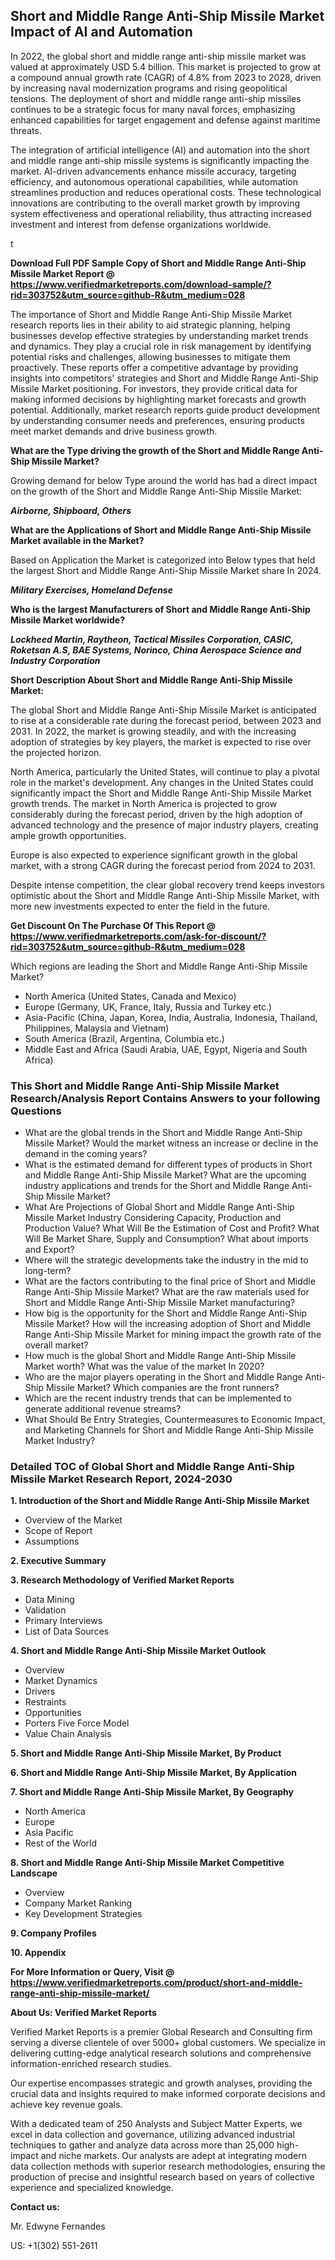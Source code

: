<h2>Short and Middle Range Anti-Ship Missile Market Impact of AI and Automation</h2><p>In 2022, the global short and middle range anti-ship missile market was valued at approximately USD 5.4 billion. This market is projected to grow at a compound annual growth rate (CAGR) of 4.8% from 2023 to 2028, driven by increasing naval modernization programs and rising geopolitical tensions. The deployment of short and middle range anti-ship missiles continues to be a strategic focus for many naval forces, emphasizing enhanced capabilities for target engagement and defense against maritime threats.</p><p>The integration of artificial intelligence (AI) and automation into the short and middle range anti-ship missile systems is significantly impacting the market. AI-driven advancements enhance missile accuracy, targeting efficiency, and autonomous operational capabilities, while automation streamlines production and reduces operational costs. These technological innovations are contributing to the overall market growth by improving system effectiveness and operational reliability, thus attracting increased investment and interest from defense organizations worldwide.</p>t</p><p id="" class=""><strong>Download Full PDF Sample Copy of Short and Middle Range Anti-Ship Missile Market Report @ <a href="https://www.verifiedmarketreports.com/download-sample/?rid=303752&utm_source=github-R&utm_medium=028" target="_blank">https://www.verifiedmarketreports.com/download-sample/?rid=303752&utm_source=github-R&utm_medium=028</a></strong></p><p>The importance of&nbsp;Short and Middle Range Anti-Ship Missile Market research reports lies in their ability to aid strategic planning, helping businesses develop effective strategies by understanding market trends and dynamics. They play a crucial role in risk management by identifying potential risks and challenges, allowing businesses to mitigate them proactively. These reports offer a competitive advantage by providing insights into competitors' strategies and Short and Middle Range Anti-Ship Missile Market positioning. For investors, they provide critical data for making informed decisions by highlighting market forecasts and growth potential. Additionally, market research reports guide product development by understanding consumer needs and preferences, ensuring products meet market demands and drive business growth.</p><p><strong>What are the&nbsp;Type driving the growth of the Short and Middle Range Anti-Ship Missile Market?</strong></p><p id="" class="">Growing demand for below Type around the world has had a direct impact on the growth of the Short and Middle Range Anti-Ship Missile Market:</p><em><strong>Airborne, Shipboard, Others</strong></em></p><strong>What are the&nbsp;Applications&nbsp;of Short and Middle Range Anti-Ship Missile Market available in the Market?</strong></p><p id="" class="">Based on Application the Market is categorized into Below types that held the largest Short and Middle Range Anti-Ship Missile Market share In 2024.</p><em><strong>Military Exercises, Homeland Defense</strong></em></p><strong>Who is the largest Manufacturers of Short and Middle Range Anti-Ship Missile Market worldwide?</strong></p><p><em><strong>Lockheed Martin, Raytheon, Tactical Missiles Corporation, CASIC, Roketsan A.S, BAE Systems, Norinco, China Aerospace Science and Industry Corporation</strong></em></p><p id="" class=""><strong>Short Description About Short and Middle Range Anti-Ship Missile Market:</strong></p><p>The global Short and Middle Range Anti-Ship Missile Market is anticipated to rise at a considerable rate during the forecast period, between 2023 and 2031. In 2022, the market is growing steadily, and with the increasing adoption of strategies by key players, the market is expected to rise over the projected horizon.</p><p>North America, particularly the United States, will continue to play a pivotal role in the market's development. Any changes in the United States could significantly impact the Short and Middle Range Anti-Ship Missile Market growth trends. The market in North America is projected to grow considerably during the forecast period, driven by the high adoption of advanced technology and the presence of major industry players, creating ample growth opportunities.</p><p>Europe is also expected to experience significant growth in the global market, with a strong CAGR during the forecast period from 2024 to 2031.</p><p>Despite intense competition, the clear global recovery trend keeps investors optimistic about the Short and Middle Range Anti-Ship Missile Market, with more new investments expected to enter the field in the future.</p><p id="" class=""><strong>Get Discount On The Purchase Of This Report @ <a href="https://www.verifiedmarketreports.com/ask-for-discount/?rid=303752&utm_source=github-R&utm_medium=028" target="_blank">https://www.verifiedmarketreports.com/ask-for-discount/?rid=303752&utm_source=github-R&utm_medium=028</a></strong></p>Which regions are leading the Short and Middle Range Anti-Ship Missile Market?</p><ul><li>North America (United States, Canada and Mexico)</li><li>Europe (Germany, UK, France, Italy, Russia and Turkey etc.)</li><li>Asia-Pacific (China, Japan, Korea, India, Australia, Indonesia, Thailand, Philippines, Malaysia and Vietnam)</li><li>South America (Brazil, Argentina, Columbia etc.)</li><li>Middle East and Africa (Saudi Arabia, UAE, Egypt, Nigeria and South Africa)</li></ul><h3 id="" class="">This Short and Middle Range Anti-Ship Missile Market Research/Analysis Report Contains Answers to your following Questions</h3><ul><li>What are the global trends in the Short and Middle Range Anti-Ship Missile Market? Would the market witness an increase or decline in the demand in the coming years?</li><li>What is the estimated demand for different types of products in Short and Middle Range Anti-Ship Missile Market? What are the upcoming industry applications and trends for the Short and Middle Range Anti-Ship Missile Market?</li><li>What Are Projections of Global Short and Middle Range Anti-Ship Missile Market Industry Considering Capacity, Production and Production Value? What Will Be the Estimation of Cost and Profit? What Will Be Market Share, Supply and Consumption? What about imports and Export?</li><li>Where will the strategic developments take the industry in the mid to long-term?</li><li>What are the factors contributing to the final price of Short and Middle Range Anti-Ship Missile Market? What are the raw materials used for Short and Middle Range Anti-Ship Missile Market manufacturing?</li><li>How big is the opportunity for the Short and Middle Range Anti-Ship Missile Market? How will the increasing adoption of Short and Middle Range Anti-Ship Missile Market for mining impact the growth rate of the overall market?</li><li>How much is the global Short and Middle Range Anti-Ship Missile Market worth? What was the value of the market In 2020?</li><li>Who are the major players operating in the Short and Middle Range Anti-Ship Missile Market? Which companies are the front runners?</li><li>Which are the recent industry trends that can be implemented to generate additional revenue streams?</li><li>What Should Be Entry Strategies, Countermeasures to Economic Impact, and Marketing Channels for Short and Middle Range Anti-Ship Missile Market Industry?</li></ul><h3 id="" class="">Detailed TOC of Global Short and Middle Range Anti-Ship Missile Market Research Report, 2024-2030</h3><p id="" class=""><strong>1. Introduction of the Short and Middle Range Anti-Ship Missile Market</strong></p><ul><li>Overview of the Market</li><li>Scope of Report</li><li>Assumptions</li></ul><p id="" class=""><strong>2. Executive Summary</strong></p><p id="" class=""><strong>3. Research Methodology of Verified Market Reports</strong></p><ul><li>Data Mining</li><li>Validation</li><li>Primary Interviews</li><li>List of Data Sources</li></ul><p id="" class=""><strong>4. Short and Middle Range Anti-Ship Missile Market Outlook</strong></p><ul><li>Overview</li><li>Market Dynamics</li><li>Drivers</li><li>Restraints</li><li>Opportunities</li><li>Porters Five Force Model</li><li>Value Chain Analysis</li></ul><p id="" class=""><strong>5. Short and Middle Range Anti-Ship Missile Market, By Product</strong></p><p id="" class=""><strong>6. Short and Middle Range Anti-Ship Missile Market, By Application</strong></p><p id="" class=""><strong>7. Short and Middle Range Anti-Ship Missile Market, By Geography</strong></p><ul><li>North America</li><li>Europe</li><li>Asia Pacific</li><li>Rest of the World</li></ul><p id="" class=""><strong>8. Short and Middle Range Anti-Ship Missile Market Competitive Landscape</strong></p><ul><li>Overview</li><li>Company Market Ranking</li><li>Key Development Strategies</li></ul><p id="" class=""><strong>9. Company Profiles</strong></p><p id="" class=""><strong>10. Appendix</strong></p><p id="" class=""><strong>For More Information or Query, Visit @ <a href="https://www.verifiedmarketreports.com/product/short-and-middle-range-anti-ship-missile-market/" target="_blank">https://www.verifiedmarketreports.com/product/short-and-middle-range-anti-ship-missile-market/</a></strong></p><p id="" class=""><strong>About Us: Verified Market Reports</strong></p><p id="" class="">Verified Market Reports is a premier Global Research and Consulting firm serving a diverse clientele of over 5000+ global customers. We specialize in delivering cutting-edge analytical research solutions and comprehensive information-enriched research studies.</p><p id="" class="">Our expertise encompasses strategic and growth analyses, providing the crucial data and insights required to make informed corporate decisions and achieve key revenue goals.</p><p id="" class="">With a dedicated team of 250 Analysts and Subject Matter Experts, we excel in data collection and governance, utilizing advanced industrial techniques to gather and analyze data across more than 25,000 high-impact and niche markets. Our analysts are adept at integrating modern data collection methods with superior research methodologies, ensuring the production of precise and insightful research based on years of collective experience and specialized knowledge.</p><p id="" class=""><strong>Contact us:</strong></p><p id="" class="">Mr. Edwyne Fernandes</p><p id="" class="">US: +1(302) 551-2611</p>